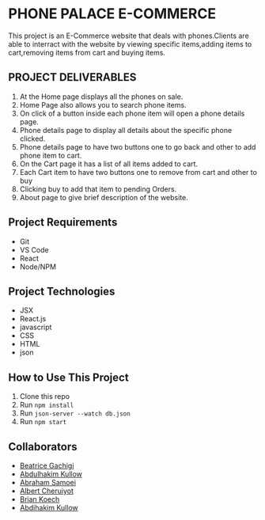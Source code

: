 # PHONE PALACE E-COMMERCE

This project is an E-Commerce website that deals with phones.Clients are able to interract with the website by viewing specific items,adding items to cart,removing items from cart and buying items.
## PROJECT DELIVERABLES
1. At the Home page displays all the phones on sale.
2. Home Page also allows you to search phone items.
3. On click of a button inside each phone item will open a phone details page. 
4. Phone details page to display all details about the specific phone clicked.
5. Phone details page to have two buttons one to go back and other to add phone item to cart. 
6. On the Cart page it has a list of all items added to cart.
7. Each Cart item to have two buttons one to remove from cart and other to buy 
8. Clicking buy to add that item to pending Orders.
9. About page to give brief description of the website.

## Project Requirements
* Git
* VS Code
* React
* Node/NPM
## Project Technologies
* JSX
* React.js
* javascript
* CSS
* HTML
* json
## How to Use This Project
1. Clone this repo
2. Run `npm install`
3. Run `json-server --watch db.json`
4. Run `npm start`

 ## Collaborators

 - [Beatrice Gachigi](https://github.com/Betty20000)
 - [Abdulhakim Kullow](https://github.com/kullow-thoughts)
 - [Abraham Samoei](https://github.com/aksamoei)
 - [Albert Cheruiyot](https://github.com/albertcheruiyot)
 - [Brian Koech](https://github.com/Cheruu004)
 - [Abdihakim Kullow](https://github.com/kullow-thoughts)



